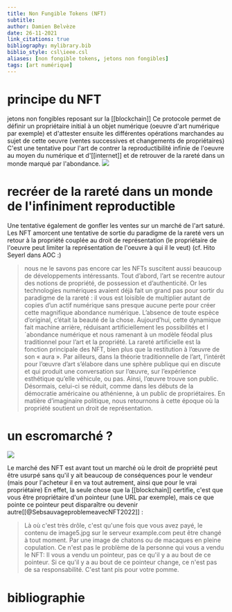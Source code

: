 ```yaml
---
title: Non Fungible Tokens (NFT)
subtitle:
author: Damien Belvèze
date: 26-11-2021
link_citations: true
bibliography: mylibrary.bib
biblio_style: csl\ieee.csl
aliases: [non fongible tokens, jetons non fongibles]
tags: [art numérique]
---
```


# principe du NFT

jetons non fongibles reposant sur la [[blockchain]]
Ce protocole permet de définir un propriétaire initial à un objet numérique (oeuvre d'art numérique par exemple) et d'attester ensuite les différentes opérations marchandes au sujet de cette oeuvre (ventes successives et changements de propriétaires)
C'est une tentative pour l'art de contrer la reproductibilité infinie de l'oeuvre au moyen du numérique et d'[[internet]] et de retrouver de la rareté dans un monde marqué par l'abondance.
![](NFT_tokens.png)


# recréer de la rareté dans un monde de l'infiniment reproductible

Une tentative également de gonfler les ventes sur un marché de l'art saturé.
Les NFT amorcent une tentative de sortie du paradigme de la rareté vers un retour à la propriété couplée au droit de représentation (le propriétaire de l'oeuvre peut limiter la représentation de l'oeuvre à qui il le veut) (cf. Hito Seyerl dans AOC :)

>nous ne le savons pas encore car les NFTs suscitent aussi beaucoup de développements intéressants. Tout d’abord, l’art se recentre autour des notions de propriété, de possession et d’authenticité. Or les technologies numériques avaient déjà fait un grand pas pour sortir du paradigme de la rareté : il vous est loisible de multiplier autant de copies d’un actif numérique sans presque aucune perte pour créer cette magnifique abondance numérique. L’absence de toute espèce d’original, c’était la beauté de la chose. Aujourd’hui, cette dynamique fait machine arrière, réduisant artificiellement les possibilités et l´abondance numérique et nous ramenant à un modèle féodal plus traditionnel pour l’art et la propriété. La rareté artificielle est la fonction principale des NFT, bien plus que la restitution à l’œuvre de son « aura ». Par ailleurs, dans la théorie traditionnelle de l’art, l’intérêt pour l’œuvre d’art s’élabore dans une sphère publique qui en discute et qui produit une conversation sur l’œuvre, sur l’expérience esthétique qu’elle véhicule, ou pas. Ainsi, l’œuvre trouve son public. Désormais, celui-ci se réduit, comme dans les débuts de la démocratie américaine ou athénienne, à un public de propriétaires. En matière d’imaginaire politique, nous retournons à cette époque où la propriété soutient un droit de représentation.

# un escromarché ?

![](NFT2.png)

Le marché des NFT est avant tout un marché où le droit de propriété peut être usurpé sans qu'il y ait beaucoup de conséquences pour le vendeur (mais pour l'acheteur il en va tout autrement, ainsi que pour le vrai propriétaire)
En effet, la seule chose que la [[blockchain]] certifie, c'est que vous être propriétaire d'un pointeur (une URL par exemple), mais ce que pointe ce pointeur peut disparaître ou devenir autre[[@SebsauvageproblemeavecNFT2022]] : 

>Là où c'est très drôle, c'est qu'une fois que vous avez payé, le contenu de image5.jpg sur le serveur example.com peut être changé à tout moment. Par une image de chatons ou de macaques en pleine copulation. Ce n'est pas le problème de la personne qui vous a vendu le NFT: Il vous a vendu un pointeur, pas ce qu'il y a au bout de ce pointeur. Si ce qu'il y a au bout de ce pointeur change, ce n'est pas de sa responsabilité. C'est tant pis pour votre pomme. 





# bibliographie


